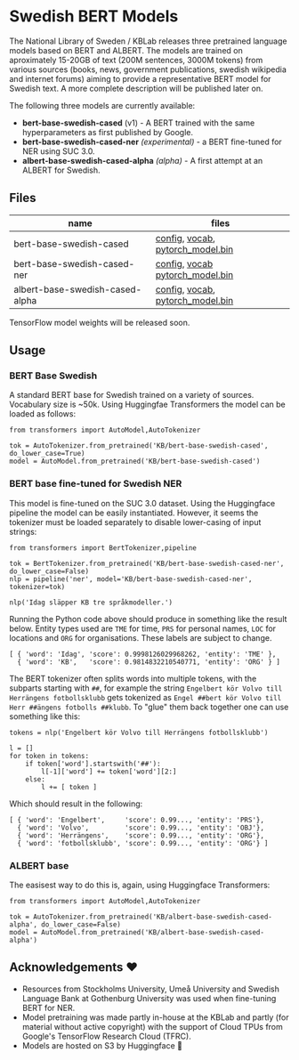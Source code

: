 # Swedish BERT Models

The National Library of Sweden / KBLab releases three pretrained language models based on BERT and ALBERT. The models are trained on aproximately 15-20GB of text (200M sentences, 3000M tokens) from various sources (books, news, government publications, swedish wikipedia and internet forums) aiming to provide a representative BERT model for Swedish text. A more complete description will be published later on.

The following three models are currently available:

- **bert-base-swedish-cased** (v1) - A BERT trained with the same hyperparameters as first published by Google.
- **bert-base-swedish-cased-ner** *(experimental)* - a BERT fine-tuned for NER using SUC 3.0.
- **albert-base-swedish-cased-alpha** *(alpha)* - A first attempt at an ALBERT for Swedish.

## Files

| **name**                        | **files** |
|---------------------------------|-----------|
| bert-base-swedish-cased         | [config](https://s3.amazonaws.com/models.huggingface.co/bert/KB/bert-base-swedish-cased/config.json), [vocab](https://s3.amazonaws.com/models.huggingface.co/bert/KB/bert-base-swedish-cased/vocab.txt), [pytorch_model.bin](https://s3.amazonaws.com/models.huggingface.co/bert/KB/bert-base-swedish-cased/pytorch_model.bin) |
| bert-base-swedish-cased-ner     | [config](https://s3.amazonaws.com/models.huggingface.co/bert/KB/bert-base-swedish-cased-ner/config.json), [vocab](https://s3.amazonaws.com/models.huggingface.co/bert/KB/bert-base-swedish-cased-ner/vocab.txt) [pytorch_model.bin](https://s3.amazonaws.com/models.huggingface.co/bert/KB/bert-base-swedish-cased-ner/pytorch_model.bin) |
| albert-base-swedish-cased-alpha | [config](https://s3.amazonaws.com/models.huggingface.co/bert/KB/albert-base-swedish-cased-alpha/config.json), [vocab](https://s3.amazonaws.com/models.huggingface.co/bert/KB/albert-base-swedish-cased-alpha/vocab.txt), [pytorch_model.bin](https://s3.amazonaws.com/models.huggingface.co/bert/KB/albert-base-swedish-cased-alpha/pytorch_model.bin) |

TensorFlow model weights will be released soon.

## Usage

### BERT Base Swedish

A standard BERT base for Swedish trained on a variety of sources. Vocabulary size is ~50k. Using Huggingfae Transformers the model can be loaded as follows:

```
from transformers import AutoModel,AutoTokenizer

tok = AutoTokenizer.from_pretrained('KB/bert-base-swedish-cased', do_lower_case=True)
model = AutoModel.from_pretrained('KB/bert-base-swedish-cased')
```


### BERT base fine-tuned for Swedish NER

This model is fine-tuned on the SUC 3.0 dataset. Using the Huggingface pipeline the model can be easily instantiated. However, it seems the tokenizer must be loaded separately to disable lower-casing of input strings:

```
from transformers import BertTokenizer,pipeline

tok = BertTokenizer.from_pretrained('KB/bert-base-swedish-cased-ner', do_lower_case=False)
nlp = pipeline('ner', model='KB/bert-base-swedish-cased-ner', tokenizer=tok)

nlp('Idag släpper KB tre språkmodeller.')
```

Running the Python code above should produce in something like the result below. Entity types used are `TME` for time, `PRS` for personal names, `LOC` for locations and `ORG` for organisations. These labels are subject to change.

```
[ { 'word': 'Idag', 'score': 0.9998126029968262, 'entity': 'TME' },
  { 'word': 'KB',   'score': 0.9814832210540771, 'entity': 'ORG' } ]
```

The BERT tokenizer often splits words into multiple tokens, with the subparts starting with `##`, for example the string `Engelbert kör Volvo till Herrängens fotbollsklubb` gets tokenized as `Engel ##bert kör Volvo till Herr ##ängens fotbolls ##klubb`. To "glue" them back together one can use something like this:

```
tokens = nlp('Engelbert kör Volvo till Herrängens fotbollsklubb')

l = []
for token in tokens:
    if token['word'].startswith('##'):
        l[-1]['word'] += token['word'][2:]
    else:
        l += [ token ]
```

Which should result in the following:

```
[ { 'word': 'Engelbert',     'score': 0.99..., 'entity': 'PRS'},
  { 'word': 'Volvo',         'score': 0.99..., 'entity': 'OBJ'},
  { 'word': 'Herrängens',    'score': 0.99..., 'entity': 'ORG'},
  { 'word': 'fotbollsklubb', 'score': 0.99..., 'entity': 'ORG'} ]
```


### ALBERT base

The easisest way to do this is, again, using Huggingface Transformers:

```
from transformers import AutoModel,AutoTokenizer

tok = AutoTokenizer.from_pretrained('KB/albert-base-swedish-cased-alpha', do_lower_case=False)
model = AutoModel.from_pretrained('KB/albert-base-swedish-cased-alpha')
```

## Acknowledgements ❤️

- Resources from Stockholms University, Umeå University and Swedish Language Bank at Gothenburg University was used when fine-tuning BERT for NER.
- Model pretraining was made partly in-house at the KBLab and partly (for material without active copyright) with the support of Cloud TPUs from Google's TensorFlow Research Cloud (TFRC).
- Models are hosted on S3 by Huggingface 🤗

